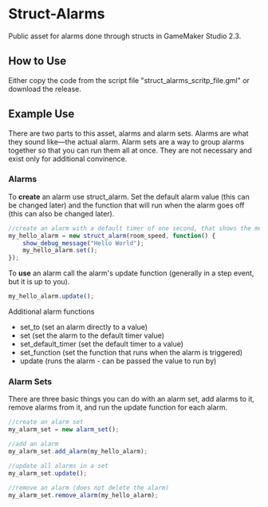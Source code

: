 # Struct-Alarms
Public asset for alarms done through structs in GameMaker Studio 2.3.

## How to Use
Either copy the code from the script file "struct_alarms_scritp_file.gml" or download the release.

## Example Use
There are two parts to this asset, alarms and alarm sets. Alarms are what they sound like—the actual alarm. Alarm sets are a way to group alarms together so that you can run them all at once. They are not necessary and exist only for additional convinence. 

### Alarms

To **create** an alarm use struct_alarm. Set the default alarm value (this can be changed later) and the function that will run when the alarm goes off (this can also be changed later).
```javascript
//create an alarm with a default timer of one second, that shows the message "Hello World" and resets itself
my_hello_alarm = new struct_alarm(room_speed, function() {
    show_debug_message("Hello World");
    my_hello_alarm.set();
});
```
To **use** an alarm call the alarm's update function (generally in a step event, but it is up to you).
```javascript
my_hello_alarm.update();
```
Additional alarm functions
* set_to (set an alarm directly to a value)
* set  (set the alarm to the default timer value)
* set_default_timer (set the default timer to a value)
* set_function (set the function that runs when the alarm is triggered)
* update (runs the alarm - can be passed the value to run by)

### Alarm Sets
There are three basic things you can do with an alarm set, add alarms to it, remove alarms from it, and run the update function for each alarm. 

```javascript
//create an alarm set
my_alarm_set = new alarm_set();

//add an alarm
my_alarm_set.add_alarm(my_hello_alarm);

//update all alarms in a set
my_alarm_set.update();

//remove an alarm (does not delete the alarm)
my_alarm_set.remove_alarm(my_hello_alarm);
```
